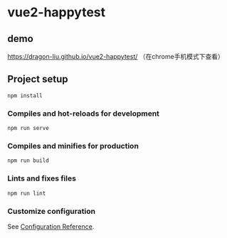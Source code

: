 # vue2-happytest

## demo  
https://dragon-liu.github.io/vue2-happytest/ （在chrome手机模式下查看）

## Project setup
```
npm install
```

### Compiles and hot-reloads for development
```
npm run serve
```

### Compiles and minifies for production
```
npm run build
```

### Lints and fixes files
```
npm run lint
```

### Customize configuration
See [Configuration Reference](https://cli.vuejs.org/config/).
